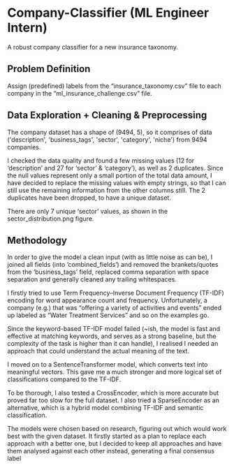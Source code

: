 # Company-Classifier (ML Engineer Intern)

A robust company classifier for a new insurance taxonomy.

## Problem Definition

Assign (predefined) labels from the “insurance_taxonomy.csv” file to each company in the “ml_insurance_challenge.csv” file.

## Data Exploration + Cleaning & Preprocessing

The company dataset has a shape of (9494, 5), so it comprises of data ('description', 'business_tags', 'sector', 'category', 'niche') from 9494 companies.

I checked the data quality and found a few missing values (12 for ‘description’ and 27 for ‘sector’ & ‘category’), as well as 2 duplicates. Since the null values represent only a small portion of the total data amount, I have decided to replace the missing values with empty strings, so that I can still use the remaining information from the other columns still. The 2 duplicates have been dropped, to have a unique dataset.

There are only 7 unique ‘sector’ values, as shown in the sector_distribution.png figure.

## Methodology

In order to give the model a clean input (with as little noise as can be), I joined all fields (into ‘combined_fields’) and removed the brankets/quotes from the ‘business_tags’ field, replaced comma separation with space separation and generally cleaned any trailing whitespaces.

I firstly tried to use Term Frequency–Inverse Document Frequency (TF-IDF) encoding for word appearance count and frequency. Unfortunately, a company (e.g.) that was “offering a variety of activities and events” ended up labeled as “Water Treatment Services” and so on the examples go.

Since the keyword-based TF-IDF model failed  (~ish, the model is fast and effective at matching keywords, and serves as a strong baseline, but the complexity of the task is higher than it can handle), I realised I needed an approach that could understand the actual meaning of the text.

I moved on to a SentenceTransformer model, which converts text into meaningful vectors. This gave me a much stronger and more logical set of classifications compared to the TF-IDF.

To be thorough, I also tested a CrossEncoder, which is more accurate but proved far too slow for the full dataset. I also tried a SparseEncoder as an alternative, which is a hybrid model combining TF-IDF and semantic classification.

The models were chosen based on research, figuring out which would work best with the given dataset. It firstly started as a plan to replace each approach with a better one, but I decided to keep all approaches and have them analysed against each other instead, generating a final consensus label
